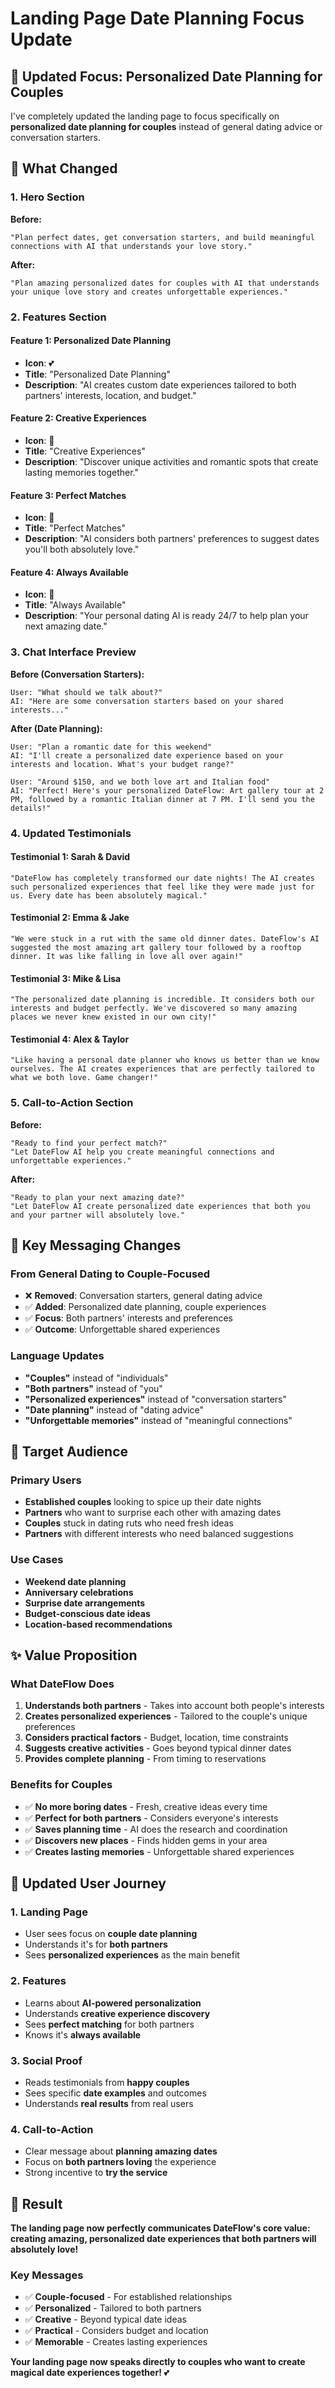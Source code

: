 # Landing Page Date Planning Focus Update

## 🎯 **Updated Focus: Personalized Date Planning for Couples**

I've completely updated the landing page to focus specifically on **personalized date planning for couples** instead of general dating advice or conversation starters.

## 🔄 **What Changed**

### **1. Hero Section**
**Before:**
```
"Plan perfect dates, get conversation starters, and build meaningful connections with AI that understands your love story."
```

**After:**
```
"Plan amazing personalized dates for couples with AI that understands your unique love story and creates unforgettable experiences."
```

### **2. Features Section**

#### **Feature 1: Personalized Date Planning**
- **Icon**: 💕
- **Title**: "Personalized Date Planning"
- **Description**: "AI creates custom date experiences tailored to both partners' interests, location, and budget."

#### **Feature 2: Creative Experiences**
- **Icon**: 🎨
- **Title**: "Creative Experiences"
- **Description**: "Discover unique activities and romantic spots that create lasting memories together."

#### **Feature 3: Perfect Matches**
- **Icon**: 🎯
- **Title**: "Perfect Matches"
- **Description**: "AI considers both partners' preferences to suggest dates you'll both absolutely love."

#### **Feature 4: Always Available**
- **Icon**: 📱
- **Title**: "Always Available"
- **Description**: "Your personal dating AI is ready 24/7 to help plan your next amazing date."

### **3. Chat Interface Preview**

**Before (Conversation Starters):**
```
User: "What should we talk about?"
AI: "Here are some conversation starters based on your shared interests..."
```

**After (Date Planning):**
```
User: "Plan a romantic date for this weekend"
AI: "I'll create a personalized date experience based on your interests and location. What's your budget range?"

User: "Around $150, and we both love art and Italian food"
AI: "Perfect! Here's your personalized DateFlow: Art gallery tour at 2 PM, followed by a romantic Italian dinner at 7 PM. I'll send you the details!"
```

### **4. Updated Testimonials**

#### **Testimonial 1: Sarah & David**
```
"DateFlow has completely transformed our date nights! The AI creates such personalized experiences that feel like they were made just for us. Every date has been absolutely magical."
```

#### **Testimonial 2: Emma & Jake**
```
"We were stuck in a rut with the same old dinner dates. DateFlow's AI suggested the most amazing art gallery tour followed by a rooftop dinner. It was like falling in love all over again!"
```

#### **Testimonial 3: Mike & Lisa**
```
"The personalized date planning is incredible. It considers both our interests and budget perfectly. We've discovered so many amazing places we never knew existed in our own city!"
```

#### **Testimonial 4: Alex & Taylor**
```
"Like having a personal date planner who knows us better than we know ourselves. The AI creates experiences that are perfectly tailored to what we both love. Game changer!"
```

### **5. Call-to-Action Section**

**Before:**
```
"Ready to find your perfect match?"
"Let DateFlow AI help you create meaningful connections and unforgettable experiences."
```

**After:**
```
"Ready to plan your next amazing date?"
"Let DateFlow AI create personalized date experiences that both you and your partner will absolutely love."
```

## 🎨 **Key Messaging Changes**

### **From General Dating to Couple-Focused**
- ❌ **Removed**: Conversation starters, general dating advice
- ✅ **Added**: Personalized date planning, couple experiences
- ✅ **Focus**: Both partners' interests and preferences
- ✅ **Outcome**: Unforgettable shared experiences

### **Language Updates**
- **"Couples"** instead of "individuals"
- **"Both partners"** instead of "you"
- **"Personalized experiences"** instead of "conversation starters"
- **"Date planning"** instead of "dating advice"
- **"Unforgettable memories"** instead of "meaningful connections"

## 🎯 **Target Audience**

### **Primary Users**
- **Established couples** looking to spice up their date nights
- **Partners** who want to surprise each other with amazing dates
- **Couples** stuck in dating ruts who need fresh ideas
- **Partners** with different interests who need balanced suggestions

### **Use Cases**
- **Weekend date planning**
- **Anniversary celebrations**
- **Surprise date arrangements**
- **Budget-conscious date ideas**
- **Location-based recommendations**

## ✨ **Value Proposition**

### **What DateFlow Does**
1. **Understands both partners** - Takes into account both people's interests
2. **Creates personalized experiences** - Tailored to the couple's unique preferences
3. **Considers practical factors** - Budget, location, time constraints
4. **Suggests creative activities** - Goes beyond typical dinner dates
5. **Provides complete planning** - From timing to reservations

### **Benefits for Couples**
- ✅ **No more boring dates** - Fresh, creative ideas every time
- ✅ **Perfect for both partners** - Considers everyone's interests
- ✅ **Saves planning time** - AI does the research and coordination
- ✅ **Discovers new places** - Finds hidden gems in your area
- ✅ **Creates lasting memories** - Unforgettable shared experiences

## 🚀 **Updated User Journey**

### **1. Landing Page**
- User sees focus on **couple date planning**
- Understands it's for **both partners**
- Sees **personalized experiences** as the main benefit

### **2. Features**
- Learns about **AI-powered personalization**
- Understands **creative experience discovery**
- Sees **perfect matching** for both partners
- Knows it's **always available**

### **3. Social Proof**
- Reads testimonials from **happy couples**
- Sees specific **date examples** and outcomes
- Understands **real results** from real users

### **4. Call-to-Action**
- Clear message about **planning amazing dates**
- Focus on **both partners loving** the experience
- Strong incentive to **try the service**

## 🎉 **Result**

**The landing page now perfectly communicates DateFlow's core value: creating amazing, personalized date experiences that both partners will absolutely love!**

### **Key Messages**
- ✅ **Couple-focused** - For established relationships
- ✅ **Personalized** - Tailored to both partners
- ✅ **Creative** - Beyond typical date ideas
- ✅ **Practical** - Considers budget and location
- ✅ **Memorable** - Creates lasting experiences

**Your landing page now speaks directly to couples who want to create magical date experiences together!** 💕
